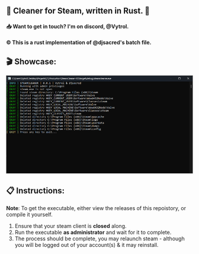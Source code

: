 ## 🧹 Cleaner for Steam, written in Rust. 🦀
#### 📥 Want to get in touch? I'm on discord, **@Vytrol**.
#### ©️ This is a rust implementation of **@djsacred**'s batch file.
## 🎬 Showcase:
![showcase](./Showcase.png)
## 📋 Instructions:
**Note**: To get the executable, either view the releases of this repoistory, or compile it yourself.
1. Ensure that your steam client is **closed** along.
2. Run the executable **as administrator** and wait for it to complete.
3. The process should be complete, you may relaunch steam - although you will be logged out of your account(s) & it may reinstall.